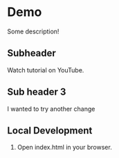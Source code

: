 # Demo

Some description!

## Subheader

Watch tutorial on YouTube.

## Sub header 3

I wanted to try another change

## Local Development

1. Open index.html in your browser.
